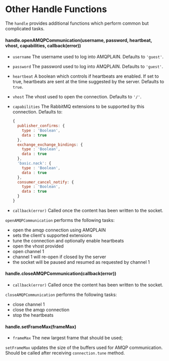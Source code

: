 # Other Handle Functions

The `handle` provides additional functions which perform common but complicated tasks.

#### handle.openAMQPCommunication(username, password, heartbeat, vhost, capabilities, callback(error))

- `username` The username used to log into AMQPLAIN. Defaults to `'guest'`.
- `password` The password used to log into AMQPLAIN. Defaults to `'guest'`.
- `heartbeat` A boolean which controls if heartbeats are enabled.  If set to true, heartbeats are sent at the time suggested by the server. Defaults to `true`.
- `vhost` The vhost used to open the connection. Defaults to `'/'`.
- `capabilities` The RabbitMQ extensions to be supported by this connection. Defaults to:

    ```javascript
    {
      publisher_confirms: {
        type : 'Boolean',
        data : true
      },
      exchange_exchange_bindings: {
        type : 'Boolean',
        data : true
      },
      'basic.nack': {
        type : 'Boolean',
        data : true
      },
      consumer_cancel_notify: {
        type : 'Boolean',
        data : true
      }
    }
    ```
- `callback(error)` Called once the content has been written to the socket.

`openAMQPCommunication` performs the following tasks:

- open the amqp connection using AMQPLAIN
- sets the client's supported extensions
- tune the connection and optionally enable heartbeats
- open the vhost provided
- open channel 1
- channel 1 will re-open if closed by the server
- the socket will be paused and resumed as requested by channel 1

#### handle.closeAMQPCommunication(callback(error))
  
- `callback(error)` Called once the content has been written to the socket.

`closeAMQPCommunication` performs the following tasks:

- close channel 1
- close the amqp connection
- stop the heartbeats

#### handle.setFrameMax(frameMax)
  
- `frameMax` The new largest frame that should be used;

`setFrameMax` updates the size of the buffers used for AMQP communication.  Should be called after receiving `connection.tune` method.

